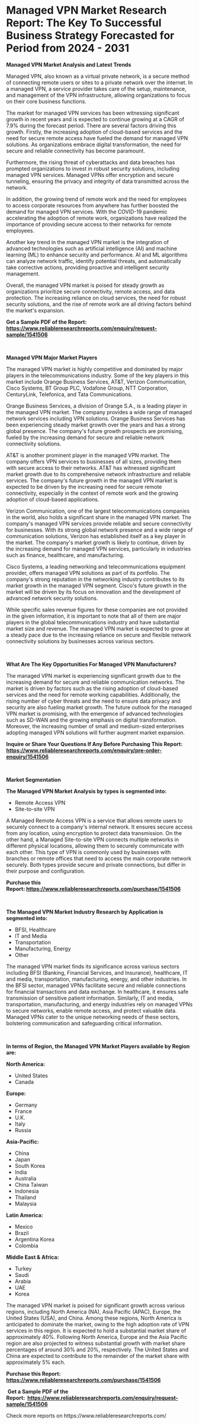 <p><h1>Managed VPN Market Research Report: The Key To Successful Business Strategy Forecasted for Period from 2024 - 2031</h1></p><p><strong>Managed VPN Market Analysis and Latest Trends</strong></p>
<p><p>Managed VPN, also known as a virtual private network, is a secure method of connecting remote users or sites to a private network over the internet. In a managed VPN, a service provider takes care of the setup, maintenance, and management of the VPN infrastructure, allowing organizations to focus on their core business functions.</p><p>The market for managed VPN services has been witnessing significant growth in recent years and is expected to continue growing at a CAGR of 7.9% during the forecast period. There are several factors driving this growth. Firstly, the increasing adoption of cloud-based services and the need for secure remote access have fueled the demand for managed VPN solutions. As organizations embrace digital transformation, the need for secure and reliable connectivity has become paramount.</p><p>Furthermore, the rising threat of cyberattacks and data breaches has prompted organizations to invest in robust security solutions, including managed VPN services. Managed VPNs offer encryption and secure tunneling, ensuring the privacy and integrity of data transmitted across the network.</p><p>In addition, the growing trend of remote work and the need for employees to access corporate resources from anywhere has further boosted the demand for managed VPN services. With the COVID-19 pandemic accelerating the adoption of remote work, organizations have realized the importance of providing secure access to their networks for remote employees.</p><p>Another key trend in the managed VPN market is the integration of advanced technologies such as artificial intelligence (AI) and machine learning (ML) to enhance security and performance. AI and ML algorithms can analyze network traffic, identify potential threats, and automatically take corrective actions, providing proactive and intelligent security management.</p><p>Overall, the managed VPN market is poised for steady growth as organizations prioritize secure connectivity, remote access, and data protection. The increasing reliance on cloud services, the need for robust security solutions, and the rise of remote work are all driving factors behind the market's expansion.</p></p>
<p><strong>Get a Sample PDF of the Report:&nbsp; <a href="https://www.reliableresearchreports.com/enquiry/request-sample/1541506">https://www.reliableresearchreports.com/enquiry/request-sample/1541506</a></strong></p>
<p>&nbsp;</p>
<p><strong>Managed VPN Major Market Players</strong></p>
<p><p>The managed VPN market is highly competitive and dominated by major players in the telecommunications industry. Some of the key players in this market include Orange Business Services, AT&T, Verizon Communication, Cisco Systems, BT Group PLC, Vodafone Group, NTT Corporation, CenturyLink, Telefonica, and Tata Communications.</p><p>Orange Business Services, a division of Orange S.A., is a leading player in the managed VPN market. The company provides a wide range of managed network services including VPN solutions. Orange Business Services has been experiencing steady market growth over the years and has a strong global presence. The company's future growth prospects are promising, fueled by the increasing demand for secure and reliable network connectivity solutions.</p><p>AT&T is another prominent player in the managed VPN market. The company offers VPN services to businesses of all sizes, providing them with secure access to their networks. AT&T has witnessed significant market growth due to its comprehensive network infrastructure and reliable services. The company's future growth in the managed VPN market is expected to be driven by the increasing need for secure remote connectivity, especially in the context of remote work and the growing adoption of cloud-based applications.</p><p>Verizon Communication, one of the largest telecommunications companies in the world, also holds a significant share in the managed VPN market. The company's managed VPN services provide reliable and secure connectivity for businesses. With its strong global network presence and a wide range of communication solutions, Verizon has established itself as a key player in the market. The company's market growth is likely to continue, driven by the increasing demand for managed VPN services, particularly in industries such as finance, healthcare, and manufacturing.</p><p>Cisco Systems, a leading networking and telecommunications equipment provider, offers managed VPN solutions as part of its portfolio. The company's strong reputation in the networking industry contributes to its market growth in the managed VPN segment. Cisco's future growth in the market will be driven by its focus on innovation and the development of advanced network security solutions.</p><p>While specific sales revenue figures for these companies are not provided in the given information, it is important to note that all of them are major players in the global telecommunications industry and have substantial market size and revenue. The managed VPN market is expected to grow at a steady pace due to the increasing reliance on secure and flexible network connectivity solutions by businesses across various sectors.</p></p>
<p>&nbsp;</p>
<p><strong>What Are The Key Opportunities For Managed VPN Manufacturers?</strong></p>
<p><p>The managed VPN market is experiencing significant growth due to the increasing demand for secure and reliable communication networks. The market is driven by factors such as the rising adoption of cloud-based services and the need for remote working capabilities. Additionally, the rising number of cyber threats and the need to ensure data privacy and security are also fueling market growth. The future outlook for the managed VPN market is promising, with the emergence of advanced technologies such as SD-WAN and the growing emphasis on digital transformation. Moreover, the increasing number of small and medium-sized enterprises adopting managed VPN solutions will further augment market expansion.</p></p>
<p><strong>Inquire or Share Your Questions If Any Before Purchasing This Report: <a href="https://www.reliableresearchreports.com/enquiry/pre-order-enquiry/1541506">https://www.reliableresearchreports.com/enquiry/pre-order-enquiry/1541506</a></strong></p>
<p>&nbsp;</p>
<p><strong>Market Segmentation</strong></p>
<p><strong>The Managed VPN Market Analysis by types is segmented into:</strong></p>
<p><ul><li>Remote Access VPN</li><li>Site-to-site VPN</li></ul></p>
<p><p>A Managed Remote Access VPN is a service that allows remote users to securely connect to a company's internal network. It ensures secure access from any location, using encryption to protect data transmission. On the other hand, a Managed Site-to-site VPN connects multiple networks in different physical locations, allowing them to securely communicate with each other. This type of VPN is commonly used by businesses with branches or remote offices that need to access the main corporate network securely. Both types provide secure and private connections, but differ in their purpose and configuration.</p></p>
<p><strong>Purchase this Report:&nbsp;<a href="https://www.reliableresearchreports.com/purchase/1541506">https://www.reliableresearchreports.com/purchase/1541506</a></strong></p>
<p>&nbsp;</p>
<p><strong>The Managed VPN Market Industry Research by Application is segmented into:</strong></p>
<p><ul><li>BFSI, Healthcare</li><li>IT and Media</li><li>Transportation</li><li>Manufacturing, Energy</li><li>Other</li></ul></p>
<p><p>The managed VPN market finds its significance across various sectors including BFSI (Banking, Financial Services, and Insurance), healthcare, IT and media, transportation, manufacturing, energy, and other industries. In the BFSI sector, managed VPNs facilitate secure and reliable connections for financial transactions and data exchange. In healthcare, it ensures safe transmission of sensitive patient information. Similarly, IT and media, transportation, manufacturing, and energy industries rely on managed VPNs to secure networks, enable remote access, and protect valuable data. Managed VPNs cater to the unique networking needs of these sectors, bolstering communication and safeguarding critical information.</p></p>
<p>&nbsp;</p>
<p><strong>In terms of Region, the Managed VPN Market Players available by Region are:</strong></p>
<p>
    <p> <strong> North America: </strong>
        <ul>
            <li>United States</li>
            <li>Canada</li>
        </ul>
        </p> 
    <p> <strong> Europe: </strong>
        <ul>
            <li>Germany</li>
            <li>France</li>
            <li>U.K.</li>
            <li>Italy</li>
            <li>Russia</li>
        </ul>
        </p> 
    <p> <strong> Asia-Pacific: </strong>
        <ul>
            <li>China</li>
            <li>Japan</li>
            <li>South Korea</li>
            <li>India</li>
            <li>Australia</li>
            <li>China Taiwan</li>
            <li>Indonesia</li>
            <li>Thailand</li>
            <li>Malaysia</li>
        </ul>
        </p> 
    <p> <strong> Latin America: </strong>
        <ul>
            <li>Mexico</li>
            <li>Brazil</li>
            <li>Argentina Korea</li>
            <li>Colombia</li>
        </ul>
        </p> 
    <p> <strong> Middle East & Africa: </strong>
        <ul>
            <li>Turkey</li>
            <li>Saudi</li>
            <li>Arabia</li>
            <li>UAE</li>
            <li>Korea</li>
        </ul>
    </p>
    </p>
<p><p>The managed VPN market is poised for significant growth across various regions, including North America (NA), Asia Pacific (APAC), Europe, the United States (USA), and China. Among these regions, North America is anticipated to dominate the market, owing to the high adoption rate of VPN services in this region. It is expected to hold a substantial market share of approximately 40%. Following North America, Europe and the Asia Pacific region are also projected to witness substantial growth with market share percentages of around 30% and 20%, respectively. The United States and China are expected to contribute to the remainder of the market share with approximately 5% each.</p></p>
<p><strong>Purchase this Report: <a href="https://www.reliableresearchreports.com/purchase/1541506">https://www.reliableresearchreports.com/purchase/1541506</a></strong></p>
<p>&nbsp;<strong>Get a Sample PDF of the Report:&nbsp;&nbsp;<a href="https://www.reliableresearchreports.com/enquiry/request-sample/1541506">https://www.reliableresearchreports.com/enquiry/request-sample/1541506</a></strong></p>
<p><strong></strong></p>
<p>Check more reports on https://www.reliableresearchreports.com/</p>